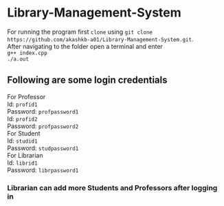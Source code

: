 # Library-Management-System

For running the program first `clone` using `git clone https://github.com/akashkb-a01/Library-Management-System.git`.\
After navigating to the folder open a terminal and enter \
`g++ index.cpp` \
`./a.out` 
## Following are some login credentials 
For Professor \
Id: `profid1`\
Password: `profpassword1`\
Id: `profid2`\
Password: `profpassword2`\
For Student \
Id: `studid1`\
Password: `studpassword1`\
For Librarian \
Id: `librid1`\
Password: `librpassword1`
### Librarian can add more Students and Professors after logging in
